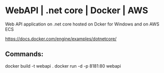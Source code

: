 # WebAPI | .net core | Docker | AWS
Web API application on .net core hosted on Dcker for Windows and on AWS ECS

https://docs.docker.com/engine/examples/dotnetcore/

Commands:
---------
docker build -t webapi .
docker run -d -p 8181:80 webapi
